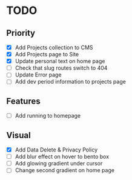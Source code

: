 # TODO


## Priority
- [X] Add Projects collection to CMS
- [X] Add Projects page to Site
- [X] Update personal text on home page
- [ ] Check that slug routes switch to 404
- [ ] Update Error page
- [ ] Add dev period information to projects page

## Features
- [ ] Add running to homepage

## Visual
- [X] Add Data Delete & Privacy Policy
- [ ] Add blur effect on hover to bento box
- [ ] Add glowing gradient under cursor
- [ ] Change second gradient on home page